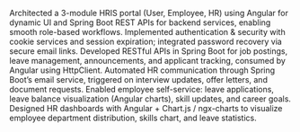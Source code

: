 Architected a 3-module HRIS portal (User, Employee, HR) using Angular for dynamic UI and Spring Boot REST APIs for backend services, enabling smooth role-based workflows.
Implemented authentication & security with cookie services and session expiration; integrated password recovery via secure email links.
Developed RESTful APIs in Spring Boot for job postings, leave management, announcements, and applicant tracking, consumed by Angular using HttpClient.
Automated HR communication through Spring Boot’s email service, triggered on interview updates, offer letters, and document requests.
Enabled employee self-service: leave applications, leave balance visualization (Angular charts), skill updates, and career goals.
Designed HR dashboards with Angular + Chart.js / ngx-charts to visualize employee department distribution, skills chart, and leave statistics.
